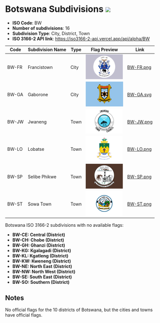 # Botswana Subdivisions ![](https://flagcdn.com/h40/bw.png)

- **ISO Code**: BW
- **Number of subdivisions**: 16
- **Subdivision Type**: City, District, Town
- **ISO 3166-2 API link**: https://iso3166-2-api.vercel.app/api/alpha/BW

| Code  | Subdivision Name         | Type | Flag Preview | Link |
|-------|--------------------------|--------------| -------------- |----------|
| BW-FR | Francistown | City | <img src='https://raw.githubusercontent.com/amckenna41/iso3166-flags/main/iso3166-2-flags/BW/BW-FR.png' height='80'> | [BW-FR.png](https://raw.githubusercontent.com/amckenna41/iso3166-flags/main/iso3166-2-flags/BW/BW-FR.png) |
| BW-GA | Gaborone | City | <img src='https://raw.githubusercontent.com/amckenna41/iso3166-flags/main/iso3166-2-flags/BW/BW-GA.svg' height='80'> | [BW-GA.svg](https://raw.githubusercontent.com/amckenna41/iso3166-flags/main/iso3166-2-flags/BW/BW-GA.svg) |
| BW-JW | Jwaneng | Town | <img src='https://raw.githubusercontent.com/amckenna41/iso3166-flags/main/iso3166-2-flags/BW/BW-JW.png' height='80'> | [BW-JW.png](https://raw.githubusercontent.com/amckenna41/iso3166-flags/main/iso3166-2-flags/BW/BW-JW.png) |
| BW-LO | Lobatse | Town | <img src='https://raw.githubusercontent.com/amckenna41/iso3166-flags/main/iso3166-2-flags/BW/BW-LO.png' height='80'> | [BW-LO.png](https://raw.githubusercontent.com/amckenna41/iso3166-flags/main/iso3166-2-flags/BW/BW-LO.png) |
| BW-SP | Selibe Phikwe | Town | <img src='https://raw.githubusercontent.com/amckenna41/iso3166-flags/main/iso3166-2-flags/BW/BW-SP.png' height='80'> | [BW-SP.png](https://raw.githubusercontent.com/amckenna41/iso3166-flags/main/iso3166-2-flags/BW/BW-SP.png) |
| BW-ST | Sowa Town | Town | <img src='https://raw.githubusercontent.com/amckenna41/iso3166-flags/main/iso3166-2-flags/BW/BW-ST.png' height='80'> | [BW-ST.png](https://raw.githubusercontent.com/amckenna41/iso3166-flags/main/iso3166-2-flags/BW/BW-ST.png) |

Botswana ISO 3166-2 subdivisions with no available flags:

* **BW-CE: Central (District)**
* **BW-CH: Chobe (District)**
* **BW-GH: Ghanzi (District)**
* **BW-KG: Kgalagadi (District)**
* **BW-KL: Kgatleng (District)**
* **BW-KW: Kweneng (District)**
* **BW-NE: North East (District)**
* **BW-NW: North West (District)**
* **BW-SE: South East (District)**
* **BW-SO: Southern (District)**

## Notes
No official flags for the 10 districts of Botswana, but the cities and towns have official flags.
